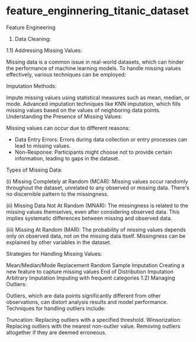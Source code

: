 # feature_enginnering_titanic_dataset
Feature Engineering

1) Data Cleaning:

1.1) Addressing Missing Values:

Missing data is a common issue in real-world datasets, which can hinder the performance of machine learning models. To handle missing values effectively, various techniques can be employed:

Imputation Methods:

Impute missing values using statistical measures such as mean, median, or mode.
Advanced imputation techniques like KNN imputation, which fills missing values based on the values of neighboring data points.
Understanding the Presence of Missing Values:

Missing values can occur due to different reasons:

- Data Entry Errors: Errors during data collection or entry processes can lead to missing values.
- Non-Response: Participants might choose not to provide certain information, leading to gaps in the dataset.

Types of Missing Data:

(i) Missing Completely at Random (MCAR):
Missing values occur randomly throughout the dataset, unrelated to any observed or missing data. There's no discernible pattern to the missingness.

(ii) Missing Data Not At Random (MNAR):
The missingness is related to the missing values themselves, even after considering observed data. This implies systematic differences between missing and observed data.

(iii) Missing At Random (MAR):
The probability of missing values depends only on observed data, not on the missing data itself. Missingness can be explained by other variables in the dataset.

Strategies for Handling Missing Values:

Mean/Median/Mode Replacement
Random Sample Imputation
Creating a new feature to capture missing values
End of Distribution Imputation
Arbitrary Imputation
Imputing with frequent categories
1.2) Managing Outliers:

Outliers, which are data points significantly different from other observations, can distort analysis results and model performance. Techniques for handling outliers include:

Truncation: Replacing outliers with a specified threshold.
Winsorization: Replacing outliers with the nearest non-outlier value.
Removing outliers altogether if they are deemed erroneous.
